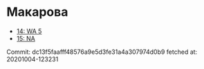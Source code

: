 # Макарова
- [14: WA 5](14.md)
- [15: NA](15.md)

Commit: dc13f5faafff48576a9e5d3fe31a4a307974d0b9
 fetched at: 20201004-123231
